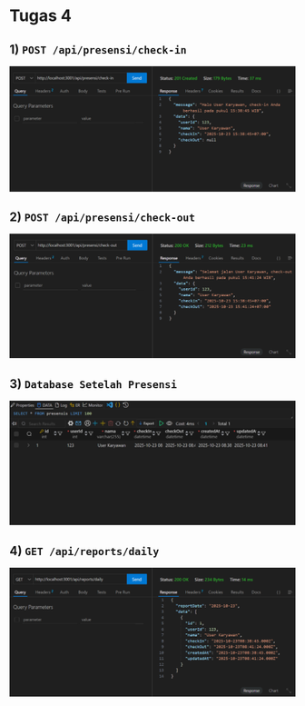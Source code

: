 # Tugas 4

## 1) `POST /api/presensi/check-in`
![check-in](./ss/check-in.png)

## 2) `POST /api/presensi/check-out`
![check-out](./ss/check-out.png)

## 3) `Database Setelah Presensi`
![database setelah presensi](./ss/database-setelah-presensi.png)

## 4) `GET /api/reports/daily`
![endpoint report](./ss/endpoint_report.png)
